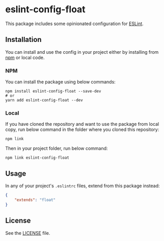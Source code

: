 # eslint-config-float

This package includes some opinionated configuration for [ESLint](https://eslint.org/).

## Installation

You can install and use the config in your project either by installing from [npm](https://npmjs.com/package/eslint-config-float) or local code.

### NPM

You can install the package using below commands:

```shell
npm install eslint-config-float --save-dev
# or
yarn add eslint-config-float --dev
```

### Local

If you have cloned the repository and want to use the package from local copy, run below command in the folder where you cloned this repository:

```shell
npm link
```

Then in your project folder, run below command:

```shell
npm link eslint-config-float
```

## Usage

In any of your project's `.eslintrc` files, extend from this package instead:

```json
{
    "extends": "float"
}
```

## License

See the [LICENSE](LICENSE) file.
